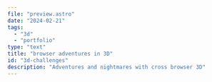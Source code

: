```yaml
---
file: "preview.astro"
date: "2024-02-21"
tags:
  - "3d"
  - "portfolio"
type: "text"
title: "browser adventures in 3D"
id: "3d-challenges"
description: "Adventures and nightmares with cross browser 3D"
---
```

